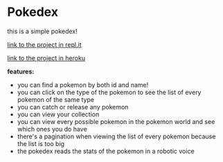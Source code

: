 <h1>Pokedex</h1>

this is a simple pokedex!

[link to the project in repl.it](https://pokedex.yairderry.repl.co/)

[link to the project in heroku](https://pokedex-react-project.herokuapp.com/)

**features:**

- you can find a pokemon by both id and name!
- you can click on the type of the pokemon to see the list of every pokemon of the same type
- you can catch or release any pokemon
- you can view your collection
- you can view every possible pokemon in the pokemon world and see which ones you do have
- there's a pagination when viewing the list of every pokemon because the list is too big
- the pokedex reads the stats of the pokemon in a robotic voice
